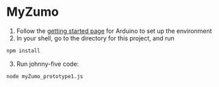 # MyZumo

1. Follow the [getting started page](http://www.arduino.cc/en/Guide/HomePage) for Arduino to set up the environment
2. In your shell, go to the directory for this project, and run
```bash
npm install
```
3. Run johnny-five code:
```bash
node myZumo_prototype1.js
```